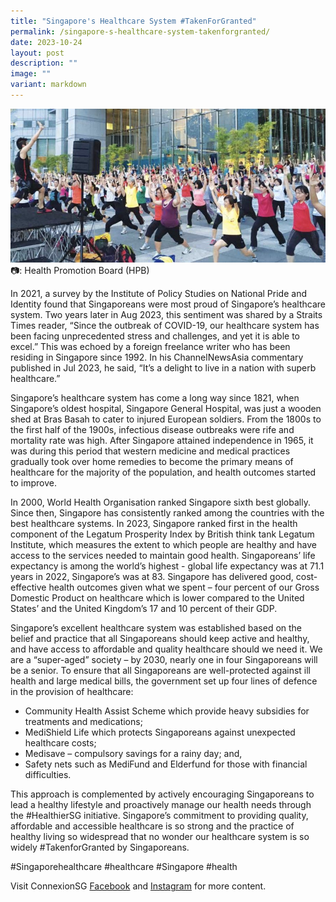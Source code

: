 ```yaml
---
title: "Singapore's Healthcare System #TakenForGranted"
permalink: /singapore-s-healthcare-system-takenforgranted/
date: 2023-10-24
layout: post
description: ""
image: ""
variant: markdown
---
```

![](/images/connexionsg/2023/Heathcare_system.jpg)
📷: Health Promotion Board (HPB)

In 2021, a survey by the Institute of Policy Studies on National Pride and Identity found that Singaporeans were most proud of Singapore’s healthcare system. Two years later in Aug 2023, this sentiment was shared by a Straits Times reader, “Since the outbreak of COVID-19, our healthcare system has been facing unprecedented stress and challenges, and yet it is able to excel.” This was echoed by a foreign freelance writer who has been residing in Singapore since 1992. In his ChannelNewsAsia commentary published in Jul 2023, he said, “It’s a delight to live in a nation with superb healthcare.”

Singapore’s healthcare system has come a long way since 1821, when Singapore’s oldest hospital, Singapore General Hospital, was just a wooden shed at Bras Basah to cater to injured European soldiers. From the 1800s to the first half of the 1900s, infectious disease outbreaks were rife and mortality rate was high. After Singapore attained independence in 1965, it was during this period that western medicine and medical practices gradually took over home remedies to become the primary means of healthcare for the majority of the population, and health outcomes started to improve.

In 2000, World Health Organisation ranked Singapore sixth best globally. Since then, Singapore has consistently ranked among the countries with the best healthcare systems. In 2023, Singapore ranked first in the health component of the Legatum Prosperity Index by British think tank Legatum Institute, which measures the extent to which people are healthy and have access to the services needed to maintain good health. Singaporeans’ life expectancy is among the world’s highest - global life expectancy was at 71.1 years in 2022, Singapore’s was at 83. Singapore has delivered good, cost-effective health outcomes given what we spent – four percent of our Gross Domestic Product on healthcare which is lower compared to the United States’ and the United Kingdom’s 17 and 10 percent of their GDP.

Singapore’s excellent healthcare system was established based on the belief and practice that all Singaporeans should keep active and healthy, and have access to affordable and quality healthcare should we need it. We are a “super-aged” society – by 2030, nearly one in four Singaporeans will be a senior. To ensure that all Singaporeans are well-protected against ill health and large medical bills, the government set up four lines of defence in the provision of healthcare: 
- Community Health Assist Scheme which provide heavy subsidies for treatments and medications; 
- MediShield Life which protects Singaporeans against unexpected healthcare costs;
- Medisave – compulsory savings for a rainy day; and, 
- Safety nets such as MediFund and Elderfund for those with financial difficulties. 

This approach is complemented by actively encouraging Singaporeans to lead a healthy lifestyle and proactively manage our health needs through the #HealthierSG initiative. Singapore’s commitment to providing quality, affordable and accessible healthcare is so strong and the practice of healthy living so widespread that no wonder our healthcare system is so widely 
#TakenforGranted by Singaporeans.

#Singaporehealthcare #healthcare #Singapore #health

Visit ConnexionSG [Facebook](https://www.facebook.com/ConnexionSG) and [Instagram](https://www.instagram.com/connexionsg/) for more content.